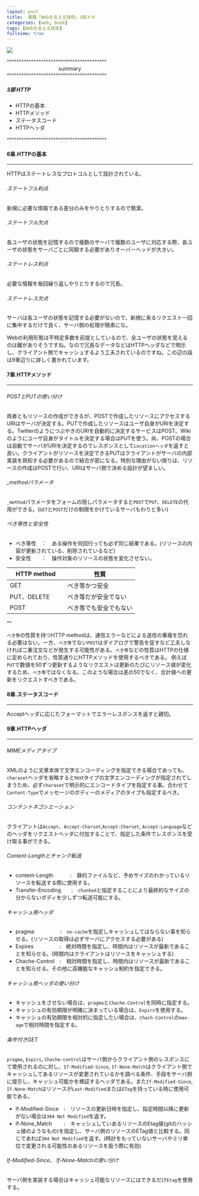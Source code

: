 ```yaml
---
layout: post
title:  書籍「Webを支える技術」3部メモ
categories: [web, book]
tags: [Webを支える技術]
fullview: true
---
```


<a href="http://www.amazon.co.jp/gp/product/4774142042/ref=as_li_qf_sp_asin_il?ie=UTF8&camp=247&creative=1211&creativeASIN=4774142042&linkCode=as2&tag=msmsum-22"><img border="0" src="http://ws-fe.amazon-adsystem.com/widgets/q?_encoding=UTF8&ASIN=4774142042&Format=_SL250_&ID=AsinImage&MarketPlace=JP&ServiceVersion=20070822&WS=1&tag=msmsum-22" ></a><img src="http://ir-jp.amazon-adsystem.com/e/ir?t=msmsum-22&l=as2&o=9&a=4774142042" width="1" height="1" border="0" alt="" style="text-align:left border:none !important; margin:0px !important;" />

^^^^^^^^^^^^^^^^^^^^^^^^^^^^^^^^^^^^^^^^^  
　　　　　　　　　　summary  
^^^^^^^^^^^^^^^^^^^^^^^^^^^^^^^^^^^^^^^^^  

##### 3部 HTTP
 - HTTPの基本
 - HTTPメソッド
 - ステータスコード
 - HTTPヘッダ

^^^^^^^^^^^^^^^^^^^^^^^^^^^^^^^^^^^^^^^^^  

#### 6章.HTTPの基本
---

HTTPはステートレスなプロトコルとして設計されている。  

###### ステートフル利点
新規に必要な情報である差分のみをやりとりするので簡潔。

###### ステートフル欠点
各ユーザの状態を記憶するので複数のサーバで複数のユーザに対応する際、各ユーザの状態をサーバごとに同期する必要がありオーバーヘッドが大きい。

###### ステートレス利点
必要な情報を毎回繰り返しやりとりするので冗長。

###### ステートレス欠点
サーバは各ユーザの状態を記憶する必要がないので、新規に来るリクエスト一回に集中するだけで良く、サーバ側の処理が簡素にな。  

Webの利用形態は不特定多数を前提としているので、全ユーザの状態を覚えるのは難がありそうですね。なので冗長なデータなどはHTTPヘッダなどで明示し、クライアント側でキャッシュするよう工夫されているのですね。この辺の話は9章辺りに詳しく書かれています。

#### 7章.HTTPメソッド
---

###### POSTとPUTの使い分け
 両者ともリソースの作成ができるが、POSTで作成したリソースにアクセスするURIはサーバが決定する。PUTで作成したリソースはユーザ自身がURIを決定する。TwitterのようにつぶやきのURIを自動的に決定するサービスはPOST、Wikiのようにユーザ自身がタイトルを決定する場合はPUTを使う。尚、POSTの場合は自動でサーバがURIを決定するのでレスポンスとして`Locationヘッダ`を返すと良い。クライアントがリソースを決定できるPUTはクライアントがサーバの内部実装を熟知する必要があるので結合が密になる。特別な理由がない限りは、リソースの作成はPOSTで行い、URIはサーバ側で決める設計が望ましい。

###### _methodパラメータ
 `_method`パラメータをフォームの隠しパラメータすると`POST`で`PUT`、`DELETE`の代用ができる。(`GET`と`POST`だけの制限をかけているサーバもわりと多い)

###### べき等性と安全性

 - べき等性　：　ある操作を何回行っても必ず同じ結果である。(リソースの内容が更新されている、削除されているなど)
 - 安全性　　：　操作対象のリソースの状態を変化させない。


| HTTP method　　 | 性質 |
| ------------ | -------- |
| GET           | べき等かつ安全   |
| PUT、DELETE　　 | べき等だが安全でない   |
| POST         | べき等でも安全でもない   |

^^  

`べき等`の性質を持つHTTP methodは、通信エラーなどによる送信の重複を恐れる必要はない。一方、`べき等`でない`POST`はダイアログで警告を促すなど工夫しなければ二重注文などが発生する可能性がある。`べき等`などの性質はHTTPの仕様に定められており、性質通りにHTTPメソッドを使用するべきである。
例えば`PUT`で数値を50ずつ更新するようなリクエストは更新のたびにリソース値が変化するため、`べき等`ではなくなる。このような場合は差の50でなく、合計値への更新をリクエストすべきである。  


#### 8章.ステータスコード
---

Acceptヘッダに応じたフォーマットでエラーレスポンスを返すと親切。

#### 9章.HTTPヘッダ
---

###### MIMEメディアタイプ
XMLのように文章本体で文字エンコーディングを指定できる場合であっても、`charaset`ヘッダを省略するとtextタイプの文字エンコーディングが指定されてしまうため、必ず`charaset`で明示的にエンコードタイプを指定する事。合わせて`Content-Type`でメッセージのボディーのメディアのタイプも指定するべき。

###### コンテントネゴシエーション

 クライアントは`Accept`、`Accept-Charset`,`Accept-Charset`, `Accept-Language`などのヘッダをリクエストヘッダに付加することで、指定した条件でレスポンスを受け取る事ができる。  

###### Content-Lengthとチャンク転送

 - content-Length　　　 :　静的ファイルなど、予めサイズのわかっているリソースを転送する際に使用する。
 - Transfer-Encoding　　:　`chunked`と指定することにより最終的なサイズの分からないボディを少しずつ転送可能にする。

###### キャッシュ用ヘッダ

 - pragma　　　　　:　`no-cache`を指定しキャッシュしてはならない事を知らせる。(リソースの取得は必ずサーバにアクセスする必要がある)
 - Expires　　　　　:　絶対時間を指定し、時間内はリソースが最新であることを知らせる。(時間内はクライアントはリソースをキャッシュする)
 - Chache-Control　:　相対時間を指定し、時間内はリソースが最新であることを知らせる。その他に高機能なキャッシュ制約を指定できる。

###### キャッシュ用ヘッダの使い分け

 - キャッシュをさせない場合は、`pragma`と`Chache-Control`を同時に指定する。
 - キャッシュの有効期限が明確に決まっている場合は、`Expirs`を使用する。
 - キャッシュの有効期限を相対的に指定したい場合は、`Chach-Control`の`max-age`で相対時間を指定する。

###### 条件付きGET

`pragma`, `Expirs`, `Chache-control`はサーバ側からクライアント側のレスポンスにて使用されるのに対し、`If-Modified-Since`, `If-None-Match`はクライアント側でキャッシュしてあるリソースが変更されているかを調べる条件、手段をサーバ側に提示し、キャッシュ可能かを検証するヘッダである。また`If-Modified-Since`, `If-None-Match`はリソースが`Last-Modified`または`ETag`を持っている時に使用可能である。

 - If-Modified-Since　:　リソースの更新日時を指定し、指定時間以降に更新がない場合は`304 Not Modified`を返す。
 - If-None_Match　　 :　キャッシュしていあるリソースのEtag値(gitのハッシュ値のようなもの)を指定し、サーバ側のリソースのETag値と比較する。同じであれば`304 Not Modified`を返す。(時計をもっていないサーバやミリ単位で変更される可能性のあるリソースを扱う際に有効)

###### If-Modified-Since、 If-None-Matchの使い分け

サーバ側を実装する場合はキャッシュ可能なリソースにはできるだけ`Etag`を使用する。
